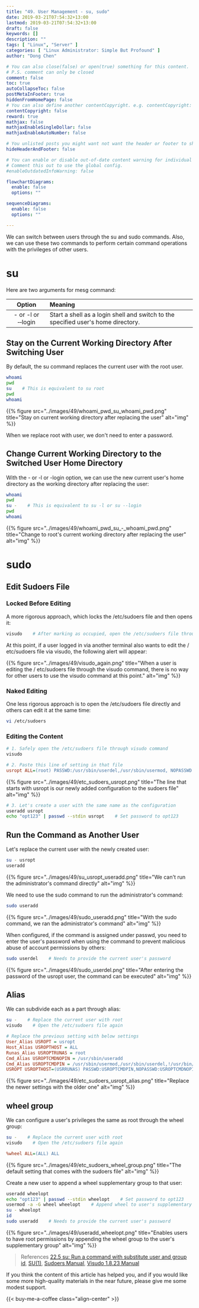 ```yaml
---
title: "49. User Management - su, sudo"
date: 2019-03-21T07:54:32+13:00
lastmod: 2019-03-21T07:54:32+13:00
draft: false
keywords: []
description: ""
tags: [ "Linux", "Server" ]
categories: [ "Linux Administrator: Simple But Profound" ]
author: "Dong Chen"

# You can also close(false) or open(true) something for this content.
# P.S. comment can only be closed
comment: false
toc: true
autoCollapseToc: false
postMetaInFooter: true
hiddenFromHomePage: false
# You can also define another contentCopyright. e.g. contentCopyright: "This is another copyright."
contentCopyright: false
reward: true
mathjax: false
mathjaxEnableSingleDollar: false
mathjaxEnableAutoNumber: false

# You unlisted posts you might want not want the header or footer to show
hideHeaderAndFooter: false

# You can enable or disable out-of-date content warning for individual post.
# Comment this out to use the global config.
#enableOutdatedInfoWarning: false

flowchartDiagrams:
  enable: false
  options: ""

sequenceDiagrams: 
  enable: false
  options: ""

---
```


We can switch between users through the su and sudo commands. Also, we can use these two commands to perform certain command operations with the privileges of other users.

<!--more-->

# su

Here are two arguments for mesg command:

| Option | Meaning |
|:---------------:|:---------------|
| - or -l or &#8209;&#8209;login | Start a shell as a login shell and switch to the specified user's home directory. |

## Stay on the Current Working Directory After Switching User

By default, the su command replaces the current user with the root user.

```bash
whoami
pwd
su    # This is equivalent to su root
pwd
whoami
```

{{% figure src="../images/49/whoami_pwd_su_whoami_pwd.png" title="Stay on current working directory after replacing the user" alt="img" %}}

When we replace root with user, we don't need to enter a password.

## Change Current Working Directory to the Switched User Home Directory

With the - or -l or -login option, we can use the new current user's home directory as the working directory after replacing the user:

```bash
whoami
pwd
su -    # This is equivalent to su -l or su --login
pwd
whoami
```

{{% figure src="../images/49/whoami_pwd_su_-_whoami_pwd.png" title="Change to root's current working directory after replacing the user" alt="img" %}}

# sudo

## Edit Sudoers File

### Locked Before Editing

A more rigorous approach, which locks the /etc/sudoers file and then opens it:

```bash
visudo    # After marking as occupied, open the /etc/sudoers file through the vi editor
```

At this point, if a user logged in via another terminal also wants to edit the / etc/sudoers file via visudo, the following alert will appear:

{{% figure src="../images/49/visudo_again.png" title="When a user is editing the / etc/sudoers file through the visudo command, there is no way for other users to use the visudo command at this point." alt="img" %}}

### Naked Editing

One less rigorous approach is to open the /etc/sudoers file directly and others can edit it at the same time:

```bash
vi /etc/sudoers
```

### Editing the Content

```bash
# 1. Safely open the /etc/sudoers file through visudo command
visudo
```

```ini
# 2. Paste this line of setting in that file
usropt ALL=(root) PASSWD:/usr/sbin/userdel,/usr/sbin/usermod, NOPASSWD:/usr/sbin/useradd
```

{{% figure src="../images/49/etc_sudoers_usropt.png" title="The line that starts with usropt is our newly added configuration to the sudoers file" alt="img" %}}

```bash
# 3. Let's create a user with the same name as the configuration
useradd usropt
echo "opt123" | passwd --stdin usropt    # Set password to opt123
```

## Run the Command as Another User

Let's replace the current user with the newly created user:

```bash
su - usropt
useradd
```

{{% figure src="../images/49/su_usropt_useradd.png" title="We can't run the administrator's command directly" alt="img" %}}

We need to use the sudo command to run the administrator's command:

```bash
sudo useradd
```

{{% figure src="../images/49/sudo_useradd.png" title="With the sudo command, we ran the administrator's command" alt="img" %}}

When configured, if the command is assigned under passwd, you need to enter the user's password when using the command to prevent malicious abuse of account permissions by others:

```bash
sudo userdel    # Needs to provide the current user's password
```

{{% figure src="../images/49/sudo_userdel.png" title="After entering the password of the usropt user, the command can be executed" alt="img" %}}

## Alias

We can subdivide each as a part through alias:

```bash
su -    # Replace the current user with root
visudo    # Open the /etc/sudoers file again
```

```ini
# Replace the previous setting with below settings
User_Alias USROPT = usropt
Host_Alias USROPTHOST = ALL
Runas_Alias USROPTRUNAS = root
Cmd_Alias USROPTCMDNOPIN = /usr/sbin/useradd
Cmd_Alias USROPTCMDPIN = /usr/sbin/usermod,/usr/sbin/userdel,!/usr/bin/passwd root,/usr/bin/passwd [A-Za-z]*
USROPT USROPTHOST=(USRRUNAS) PASSWD:USROPTCMDPIN,NOPASSWD:USROPTCMDNOPIN
```

{{% figure src="../images/49/etc_sudoers_usropt_alias.png" title="Replace the newer settings with the older one" alt="img" %}}

## wheel group

We can configure a user's privileges the same as root through the wheel group:

```bash
su -    # Replace the current user with root
visudo    # Open the /etc/sudoers file again
```

```ini
%wheel ALL=(ALL) ALL
```

{{% figure src="../images/49/etc_sudoers_wheel_group.png" title="The default setting that comes with the sudoers file" alt="img" %}}

Create a new user to append a wheel supplementary group to that user:

```bash
useradd wheelopt
echo "opt123" | passwd --stdin wheelopt    # Set password to opt123
usermod -a -G wheel wheelopt    # Append wheel to user's supplementary group
su - wheelopt
id
sudo useradd    # Needs to provide the current user's password
```

{{% figure src="../images/49/useradd_wheelopt.png" title="Enables users to have root permissions by appending the wheel group to the user's supplementary group" alt="img" %}}

> References
> [22.5 su: Run a command with substitute user and group id](https://ftp.gnu.org/old-gnu/Manuals/coreutils-4.5.4/html_node/coreutils_149.html),
> [SU(1)](http://man7.org/linux/man-pages/man1/su.1.html),
> [Sudoers Manual](https://www.sudo.ws/man/sudoers.man.html),
> [Visudo 1.8.23 Manual](https://www.sudo.ws/man/1.8.23/visudo.man.html)

If you think the content of this article has helped you, and if you would like some more high-quality materials in the near future, please give me some modest support.

<!-- Buy Me a Coffee Button -->
{{< buy-me-a-coffee class="align-center" >}}
